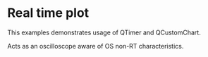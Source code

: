 # Real time plot
This examples demonstrates usage of QTimer and QCustomChart.

Acts as an oscilloscope aware of OS non-RT characteristics.